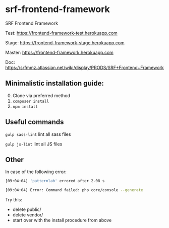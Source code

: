 
# srf-frontend-framework
SRF Frontend Framework

Test: https://frontend-framework-test.herokuapp.com

Stage: https://frontend-framework-stage.herokuapp.com

Master: https://frontend-framework.herokuapp.com

Doc: https://srfmmz.atlassian.net/wiki/display/PRODS/SRF+Frontend+Framework

## Minimalistic installation guide:

0. Clone via preferred method
1. `composer install`
2. `npm install`

## Useful commands
`gulp sass-lint` lint all sass files

`gulp js-lint` lint all JS files

## Other

In case of the following error:

```bash
[09:04:04] 'patternlab' errored after 2.08 s

[09:04:04] Error: Command failed: php core/console --generate
```

Try this:
* delete public/
* delete vendor/
* start over with the install procedure from above
